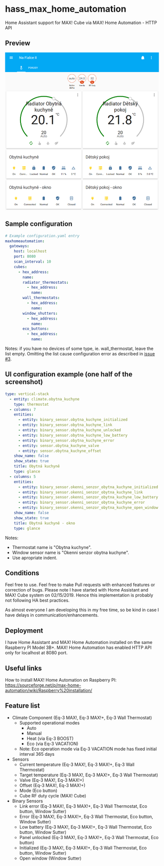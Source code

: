 # hass_max_home_automation
Home Assistant support for MAX! Cube via MAX! Home Automation - HTTP API

## Preview
![example screenshot](doc/screenshot.png)

## Sample configuration
```yaml
# Example configuration.yaml entry
maxhomeautomation:
  gateways:
    host: localhost
    port: 8080
    scan_interval: 10
    cubes:
      - hex_address: 
        name: 
        radiator_thermostats:
          - hex_address:
            name: 
        wall_thermostats:
          - hex_address:
            name: 
        window_shutters:
          - hex_address:
            name: 
        eco_buttons:
          - hex_address:
            name:       
```
Notes: if you have no devices of some type, ie. wall_thermostat, leave the list empty. Omitting the list cause configuration error as described in [issue #3](https://github.com/koleo9am/hass_max_home_automation/issues/3).

## UI configuration example (one half of the screenshot)
```yaml
type: vertical-stack
  - entity: climate.obytna_kuchyne
    type: thermostat
  - columns: 7
    entities:
      - entity: binary_sensor.obytna_kuchyne_initialized
      - entity: binary_sensor.obytna_kuchyne_link
      - entity: binary_sensor.obytna_kuchyne_unlocked
      - entity: binary_sensor.obytna_kuchyne_low_battery
      - entity: binary_sensor.obytna_kuchyne_error
      - entity: sensor.obytna_kuchyne_valve
      - entity: sensor.obytna_kuchyne_offset
    show_name: false
    show_state: true
    title: Obytná kuchyně
    type: glance
  - columns: 5
    entities:
      - entity: binary_sensor.okenni_senzor_obytna_kuchyne_initialized
      - entity: binary_sensor.okenni_senzor_obytna_kuchyne_link
      - entity: binary_sensor.okenni_senzor_obytna_kuchyne_low_battery
      - entity: binary_sensor.okenni_senzor_obytna_kuchyne_error
      - entity: binary_sensor.okenni_senzor_obytna_kuchyne_open_window
    show_name: false
    show_state: true
    title: Obytná kuchyně - okno
    type: glance

```
Notes:
* Thermostat name is "Obytna kuchyne". 
* Window sensor name is "Okenni senzor obytna kuchyne".
* Use apropriate indent.

## Conditions
Feel free to use. Feel free to make Pull requests with enhanced features or correction of bugs.
Please note I have started with Home Assistant and MAX! Cube system on 02/15/2019. 
Hence this implementation is probably not following HA best practices.

As almost everyone I am developing this in my free time, so be kind in case I have delays in communication/enhancements.

## Deployment
I have Home Assistant and MAX! Home Automation installed on the same Raspberry PI Model 3B+.
MAX! Home Automation has enabled HTTP API only for localhost at 8080 port.

## Useful links
How to install MAX! Home Automation on Raspberry PI: https://sourceforge.net/p/max-home-automation/wiki/Raspberry%20installation/

## Feature list
* Climate Component (Eq-3 MAX!, Eq-3 MAX!+, Eq-3 Wall Thermostat)
  * Supported operational modes
    * Auto
    * Manual
    * Heat (via Eq-3 BOOST)
    * Eco (via Eq-3 VACATION)
  * Note: Eco operation mode via Eq-3 VACATION mode has fixed initial interval 365 days 
* Sensors
  * Current temperature (Eq-3 MAX!, Eq-3 MAX!+, Eq-3 Wall Thermostat)
  * Target temperature (Eq-3 MAX!, Eq-3 MAX!+, Eq-3 Wall Thermostat)
  * Valve (Eq-3 MAX!, Eq-3 MAX!+)
  * Offset (Eq-3 MAX!, Eq-3 MAX!+)
  * Mode (Eco button)
  * Cube RF duty cycle (MAX! Cube)
* Binary Sensors
  * Link error (Eq-3 MAX!, Eq-3 MAX!+, Eq-3 Wall Thermostat, Eco button, Window Sutter)
  * Error (Eq-3 MAX!, Eq-3 MAX!+, Eq-3 Wall Thermostat, Eco button, Window Sutter)
  * Low battery (Eq-3 MAX!, Eq-3 MAX!+, Eq-3 Wall Thermostat, Eco button, Window Sutter)
  * Panel unlocked (Eq-3 MAX!, Eq-3 MAX!+, Eq-3 Wall Thermostat, Eco button)
  * Initialized (Eq-3 MAX!, Eq-3 MAX!+, Eq-3 Wall Thermostat, Eco button, Window Sutter)
  * Open window (Window Sutter)
